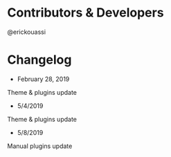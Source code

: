 # Contributors & Developers
@erickouassi

# Changelog

* February 28, 2019

Theme & plugins update

* 5/4/2019

Theme & plugins update

* 5/8/2019

Manual plugins update

